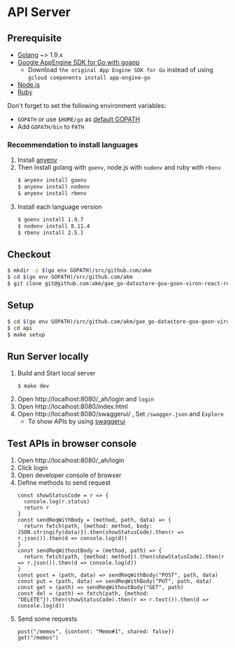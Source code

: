 # API Server

## Prerequisite

- [Golang](https://golang.org/) ~> 1.9.x
- [Google AppEngine SDK for Go with goapp](https://cloud.google.com/appengine/docs/standard/go/download)
    - Download `the original App Engine SDK for Go` instead of using `gcloud components install app-engine-go`
- [Node.js](https://nodejs.org/)
- [Ruby](https://www.ruby-lang.org/)

Don't forget to set the following environment variables:
- `GOPATH` or use `$HOME/go` as [default GOPATH](https://github.com/golang/go/issues/17262)
- Add `GOPATH/bin` to `PATH`

### Recommendation to install languages

1. Install [anyenv](https://github.com/riywo/anyenv)
2. Then install golang with `goenv`, node.js with `nodenv` and ruby with `rbenv`
    ```bash
    $ anyenv install goenv
    $ anyenv install nodenv
    $ anyenv install rbenv
    ```
3. Install each language version
    ```bash
    $ goenv install 1.9.7
    $ nodenv install 8.11.4
    $ rbenv install 2.5.1
    ```

## Checkout

```bash
$ mkdir -p $(go env GOPATH)/src/github.com/akm
$ cd $(go env GOPATH)/src/github.com/akm
$ git clone git@github.com:akm/gae_go-datastore-goa-goon-viron-react-redux-example.git
```

## Setup

```bash
$ cd $(go env GOPATH)/src/github.com/akm/gae_go-datastore-goa-goon-viron-react-redux-example
$ cd api
$ make setup
```

## Run Server locally

1. Build and Start local server
    ```
    $ make dev
    ```
2. Open http://localhost:8080/_ah/login and `login`
3. Open http://localhost:8080/index.html
4. Open http://localhost:8080/swaggerui/ , Set `/swagger.json` and `Explore`
    - To show APIs by using [swaggerui](https://swagger.io/tools/swagger-ui/)

## Test APIs in browser console

1. Open http://localhost:8080/_ah/login
1. Click login
1. Open developer console of browser
1. Define methods to send request
    ```
    const showStatusCode = r => {
      console.log(r.status)
      return r
    }
    const sendReqWithBody = (method, path, data) => {
      return fetch(path, {method: method, body: JSON.stringify(data)}).then(showStatusCode).then(r => r.json()).then(d => console.log(d))
    }
    const sendReqWithoutBody = (method, path) => {
      return fetch(path, {method: method}).then(showStatusCode).then(r => r.json()).then(d => console.log(d))
    }
    const post = (path, data) => sendReqWithBody("POST", path, data)
    const put = (path, data) => sendReqWithBody("PUT", path, data)
    const get = (path) => sendReqWithoutBody("GET", path)
    const del = (path) => fetch(path, {method: "DELETE"}).then(showStatusCode).then(r => r.text()).then(d => console.log(d))
    ```
1. Send some requests
   ```
   post("/memos", {content: "Memo#1", shared: false})
   get("/memos")
   ```
